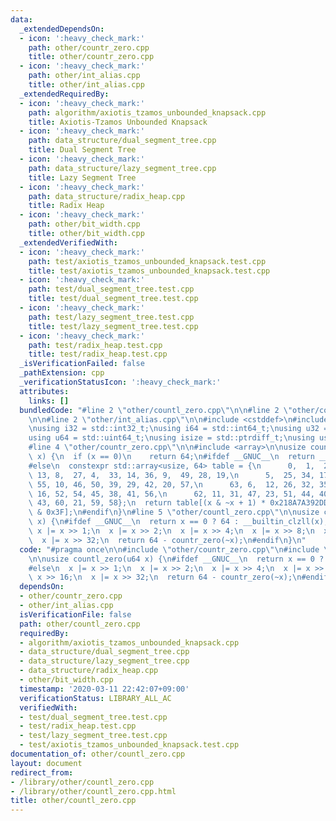 ```yaml
---
data:
  _extendedDependsOn:
  - icon: ':heavy_check_mark:'
    path: other/countr_zero.cpp
    title: other/countr_zero.cpp
  - icon: ':heavy_check_mark:'
    path: other/int_alias.cpp
    title: other/int_alias.cpp
  _extendedRequiredBy:
  - icon: ':heavy_check_mark:'
    path: algorithm/axiotis_tzamos_unbounded_knapsack.cpp
    title: Axiotis-Tzamos Unbounded Knapsack
  - icon: ':heavy_check_mark:'
    path: data_structure/dual_segment_tree.cpp
    title: Dual Segment Tree
  - icon: ':heavy_check_mark:'
    path: data_structure/lazy_segment_tree.cpp
    title: Lazy Segment Tree
  - icon: ':heavy_check_mark:'
    path: data_structure/radix_heap.cpp
    title: Radix Heap
  - icon: ':heavy_check_mark:'
    path: other/bit_width.cpp
    title: other/bit_width.cpp
  _extendedVerifiedWith:
  - icon: ':heavy_check_mark:'
    path: test/axiotis_tzamos_unbounded_knapsack.test.cpp
    title: test/axiotis_tzamos_unbounded_knapsack.test.cpp
  - icon: ':heavy_check_mark:'
    path: test/dual_segment_tree.test.cpp
    title: test/dual_segment_tree.test.cpp
  - icon: ':heavy_check_mark:'
    path: test/lazy_segment_tree.test.cpp
    title: test/lazy_segment_tree.test.cpp
  - icon: ':heavy_check_mark:'
    path: test/radix_heap.test.cpp
    title: test/radix_heap.test.cpp
  _isVerificationFailed: false
  _pathExtension: cpp
  _verificationStatusIcon: ':heavy_check_mark:'
  attributes:
    links: []
  bundledCode: "#line 2 \"other/countl_zero.cpp\"\n\n#line 2 \"other/countr_zero.cpp\"\
    \n\n#line 2 \"other/int_alias.cpp\"\n\n#include <cstddef>\n#include <cstdint>\n\
    \nusing i32 = std::int32_t;\nusing i64 = std::int64_t;\nusing u32 = std::uint32_t;\n\
    using u64 = std::uint64_t;\nusing isize = std::ptrdiff_t;\nusing usize = std::size_t;\n\
    #line 4 \"other/countr_zero.cpp\"\n\n#include <array>\n\nusize countr_zero(u64\
    \ x) {\n  if (x == 0)\n    return 64;\n#ifdef __GNUC__\n  return __builtin_ctzll(x);\n\
    #else\n  constexpr std::array<usize, 64> table = {\n      0,  1,  2,  7,  3, \
    \ 13, 8,  27, 4,  33, 14, 36, 9,  49, 28, 19,\n      5,  25, 34, 17, 15, 53, 37,\
    \ 55, 10, 46, 50, 39, 29, 42, 20, 57,\n      63, 6,  12, 26, 32, 35, 48, 18, 24,\
    \ 16, 52, 54, 45, 38, 41, 56,\n      62, 11, 31, 47, 23, 51, 44, 40, 61, 30, 22,\
    \ 43, 60, 21, 59, 58};\n  return table[(x & ~x + 1) * 0x218A7A392DD9ABF >> 58\
    \ & 0x3F];\n#endif\n}\n#line 5 \"other/countl_zero.cpp\"\n\nusize countl_zero(u64\
    \ x) {\n#ifdef __GNUC__\n  return x == 0 ? 64 : __builtin_clzll(x);\n#else\n \
    \ x |= x >> 1;\n  x |= x >> 2;\n  x |= x >> 4;\n  x |= x >> 8;\n  x |= x >> 16;\n\
    \  x |= x >> 32;\n  return 64 - countr_zero(~x);\n#endif\n}\n"
  code: "#pragma once\n\n#include \"other/countr_zero.cpp\"\n#include \"other/int_alias.cpp\"\
    \n\nusize countl_zero(u64 x) {\n#ifdef __GNUC__\n  return x == 0 ? 64 : __builtin_clzll(x);\n\
    #else\n  x |= x >> 1;\n  x |= x >> 2;\n  x |= x >> 4;\n  x |= x >> 8;\n  x |=\
    \ x >> 16;\n  x |= x >> 32;\n  return 64 - countr_zero(~x);\n#endif\n}\n"
  dependsOn:
  - other/countr_zero.cpp
  - other/int_alias.cpp
  isVerificationFile: false
  path: other/countl_zero.cpp
  requiredBy:
  - algorithm/axiotis_tzamos_unbounded_knapsack.cpp
  - data_structure/dual_segment_tree.cpp
  - data_structure/lazy_segment_tree.cpp
  - data_structure/radix_heap.cpp
  - other/bit_width.cpp
  timestamp: '2020-03-11 22:42:07+09:00'
  verificationStatus: LIBRARY_ALL_AC
  verifiedWith:
  - test/dual_segment_tree.test.cpp
  - test/radix_heap.test.cpp
  - test/lazy_segment_tree.test.cpp
  - test/axiotis_tzamos_unbounded_knapsack.test.cpp
documentation_of: other/countl_zero.cpp
layout: document
redirect_from:
- /library/other/countl_zero.cpp
- /library/other/countl_zero.cpp.html
title: other/countl_zero.cpp
---
```

